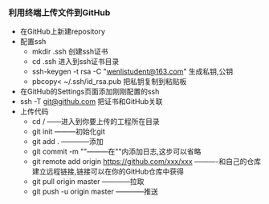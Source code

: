 ### 利用终端上传文件到GitHub

- 在GitHub上新建repository
- 配置ssh
  - mkdir .ssh    创建ssh证书
  - cd .ssh    进入到ssh证书目录
  - ssh-keygen -t rsa -C "wenlistudent@163.com"   生成私钥,公钥
  - pbcopy< ~/.ssh/id_rsa.pub     把私钥复制到粘贴板
- 在GitHub的Settings页面添加刚刚配置的ssh
- ssh -T git@github.com   把证书和GitHub关联
- 上传代码
  - cd / ——进入到你要上传的工程所在目录
  - git init ———初始化git
  - git add . ————添加
  - git commit -m ""———在""内添加日志,这步可以省略
  - git remote add origin <https://github.com/xxx/xxx> ———-和自己的仓库建立远程链接,链接可以在你的GitHub仓库中获得
  - git pull origin master ————拉取
  - git push -u origin master ————推送

